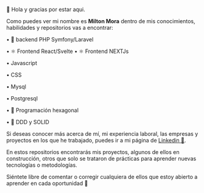 👋 Hola y gracias por estar aqui.
 
Como puedes ver mi nombre es **Milton Mora** dentro de mis conocimientos, habilidades y repositorios vas a encontrar: 

• 🐘 backend PHP Symfony/Laravel

• ⚛ Frontend React/Svelte
• ⚛ Frontend NEXTJs

• Javascript

• CSS

• Mysql

• Postgresql

• :large_blue_diamond: Programación hexagonal

• :monkey: DDD y SOLID

Si deseas conocer más acerca de mí, mi experiencia laboral, las empresas y proyectos en los que he trabajado, puedes ir a mi página de [Linkedin :link:](https://www.linkedin.com/in/milton-roberto-mora-bastidas/).

En estos repositorios encontrarás mis proyectos, algunos de ellos en construcción, otros que solo se trataron de prácticas para aprender nuevas tecnologías o metodologías.

Siéntete libre de comentar o corregir cualquiera de ellos que estoy abierto a aprender en cada oportunidad :speech_balloon:

